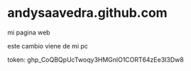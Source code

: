 # andysaavedra.github.com
mi pagina web

este cambio viene de mi pc

token: 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

